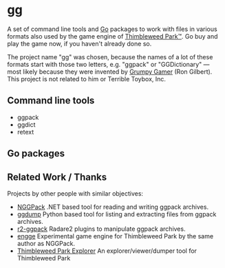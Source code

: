 # gg

A set of command line tools and [Go](https://golang.org) packages to work with
files in various formats also used by the game engine of [Thimbleweed
Park™](https://thimbleweedpark.com/). Go buy and play the game now, if you
haven't already done so.

The project name "gg" was chosen, because the names of a lot of these formats
start with those two letters, e.g. "ggpack" or "GGDictionary" — most likely
because they were invented by [Grumpy Gamer](grumpygamer.com) (Ron Gilbert).
This project is not related to him or Terrible Toybox, Inc.

## Command line tools

* ggpack
* ggdict
* retext

## Go packages

## Related Work / Thanks

Projects by other people with similar objectives:

* [NGGPack](https://github.com/scemino/NGGPack)
  .NET based tool for reading and writing ggpack archives.
* [ggdump](https://github.com/mstr-/twp-ggdump)
  Python based tool for listing and extracting files from ggpack archives.
* [r2-ggpack](https://github.com/mrmacete/r2-ggpack)
  Radare2 plugins to manipulate ggpack archives.
* [engge](https://github.com/scemino/engge)
  Experimental game engine for Thimbleweed Park by the same author as NGGPack.
* [Thimbleweed Park Explorer](https://github.com/bgbennyboy/Thimbleweed-Park-Explorer)
  An explorer/viewer/dumper tool for Thimbleweed Park

